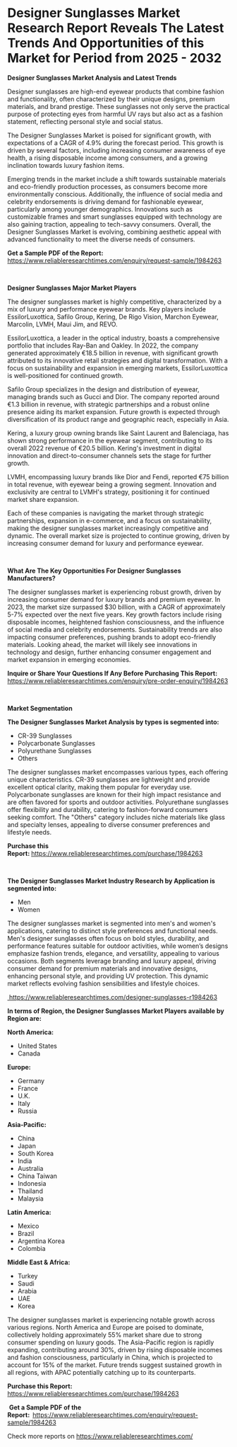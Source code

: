 <p><h1>Designer Sunglasses Market Research Report Reveals The Latest Trends And Opportunities of this Market for Period from 2025 - 2032</h1></p><p><strong>Designer Sunglasses Market Analysis and Latest Trends</strong></p>
<p><p>Designer sunglasses are high-end eyewear products that combine fashion and functionality, often characterized by their unique designs, premium materials, and brand prestige. These sunglasses not only serve the practical purpose of protecting eyes from harmful UV rays but also act as a fashion statement, reflecting personal style and social status.</p><p>The Designer Sunglasses Market is poised for significant growth, with expectations of a CAGR of 4.9% during the forecast period. This growth is driven by several factors, including increasing consumer awareness of eye health, a rising disposable income among consumers, and a growing inclination towards luxury fashion items. </p><p>Emerging trends in the market include a shift towards sustainable materials and eco-friendly production processes, as consumers become more environmentally conscious. Additionally, the influence of social media and celebrity endorsements is driving demand for fashionable eyewear, particularly among younger demographics. Innovations such as customizable frames and smart sunglasses equipped with technology are also gaining traction, appealing to tech-savvy consumers. Overall, the Designer Sunglasses Market is evolving, combining aesthetic appeal with advanced functionality to meet the diverse needs of consumers.</p></p>
<p><strong>Get a Sample PDF of the Report:&nbsp;</strong> <a href="https://www.reliableresearchtimes.com/enquiry/request-sample/1984263?utm_campaign=2646&utm_medium=2&utm_source=Github&utm_content=ia&utm_term=05042025&utm_id=designer-sunglasses">https://www.reliableresearchtimes.com/enquiry/request-sample/1984263</a></p>
<p>&nbsp;</p>
<p><strong>Designer Sunglasses Major Market Players</strong></p>
<p><p>The designer sunglasses market is highly competitive, characterized by a mix of luxury and performance eyewear brands. Key players include EssilorLuxottica, Safilo Group, Kering, De Rigo Vision, Marchon Eyewear, Marcolin, LVMH, Maui Jim, and REVO.</p><p>EssilorLuxottica, a leader in the optical industry, boasts a comprehensive portfolio that includes Ray-Ban and Oakley. In 2022, the company generated approximately €18.5 billion in revenue, with significant growth attributed to its innovative retail strategies and digital transformation. With a focus on sustainability and expansion in emerging markets, EssilorLuxottica is well-positioned for continued growth.</p><p>Safilo Group specializes in the design and distribution of eyewear, managing brands such as Gucci and Dior. The company reported around €1.3 billion in revenue, with strategic partnerships and a robust online presence aiding its market expansion. Future growth is expected through diversification of its product range and geographic reach, especially in Asia.</p><p>Kering, a luxury group owning brands like Saint Laurent and Balenciaga, has shown strong performance in the eyewear segment, contributing to its overall 2022 revenue of €20.5 billion. Kering's investment in digital innovation and direct-to-consumer channels sets the stage for further growth.</p><p>LVMH, encompassing luxury brands like Dior and Fendi, reported €75 billion in total revenue, with eyewear being a growing segment. Innovation and exclusivity are central to LVMH's strategy, positioning it for continued market share expansion.</p><p>Each of these companies is navigating the market through strategic partnerships, expansion in e-commerce, and a focus on sustainability, making the designer sunglasses market increasingly competitive and dynamic. The overall market size is projected to continue growing, driven by increasing consumer demand for luxury and performance eyewear.</p></p>
<p>&nbsp;</p>
<p><strong>What Are The Key Opportunities For Designer Sunglasses Manufacturers?</strong></p>
<p><p>The designer sunglasses market is experiencing robust growth, driven by increasing consumer demand for luxury brands and premium eyewear. In 2023, the market size surpassed $30 billion, with a CAGR of approximately 5-7% expected over the next five years. Key growth factors include rising disposable incomes, heightened fashion consciousness, and the influence of social media and celebrity endorsements. Sustainability trends are also impacting consumer preferences, pushing brands to adopt eco-friendly materials. Looking ahead, the market will likely see innovations in technology and design, further enhancing consumer engagement and market expansion in emerging economies.</p></p>
<p><strong>Inquire or Share Your Questions If Any Before Purchasing This Report:</strong> <a href="https://www.reliableresearchtimes.com/enquiry/pre-order-enquiry/1984263?utm_campaign=2646&utm_medium=2&utm_source=Github&utm_content=ia&utm_term=05042025&utm_id=designer-sunglasses">https://www.reliableresearchtimes.com/enquiry/pre-order-enquiry/1984263</a></p>
<p>&nbsp;</p>
<p><strong>Market Segmentation</strong></p>
<p><strong>The Designer Sunglasses Market Analysis by types is segmented into:</strong></p>
<p><ul><li>CR-39 Sunglasses</li><li>Polycarbonate Sunglasses</li><li>Polyurethane Sunglasses</li><li>Others</li></ul></p>
<p><p>The designer sunglasses market encompasses various types, each offering unique characteristics. CR-39 sunglasses are lightweight and provide excellent optical clarity, making them popular for everyday use. Polycarbonate sunglasses are known for their high impact resistance and are often favored for sports and outdoor activities. Polyurethane sunglasses offer flexibility and durability, catering to fashion-forward consumers seeking comfort. The "Others" category includes niche materials like glass and specialty lenses, appealing to diverse consumer preferences and lifestyle needs.</p></p>
<p><strong>Purchase this Report:&nbsp;</strong><a href="https://www.reliableresearchtimes.com/purchase/1984263?utm_campaign=2646&utm_medium=2&utm_source=Github&utm_content=ia&utm_term=05042025&utm_id=designer-sunglasses">https://www.reliableresearchtimes.com/purchase/1984263</a></p>
<p>&nbsp;</p>
<p><strong>The Designer Sunglasses Market Industry Research by Application is segmented into:</strong></p>
<p><ul><li>Men</li><li>Women</li></ul></p>
<p><p>The designer sunglasses market is segmented into men's and women's applications, catering to distinct style preferences and functional needs. Men's designer sunglasses often focus on bold styles, durability, and performance features suitable for outdoor activities, while women’s designs emphasize fashion trends, elegance, and versatility, appealing to various occasions. Both segments leverage branding and luxury appeal, driving consumer demand for premium materials and innovative designs, enhancing personal style, and providing UV protection. This dynamic market reflects evolving fashion sensibilities and lifestyle choices.</p></p>
<p><a href="https://www.reliableresearchtimes.com/designer-sunglasses-r1984263?utm_campaign=2646&utm_medium=2&utm_source=Github&utm_content=ia&utm_term=05042025&utm_id=designer-sunglasses">&nbsp;https://www.reliableresearchtimes.com/designer-sunglasses-r1984263</a></p>
<p><strong>In terms of Region, the Designer Sunglasses Market Players available by Region are:</strong></p>
<p>
    <p> <strong> North America: </strong>
        <ul>
            <li>United States</li>
            <li>Canada</li>
        </ul>
        </p> 
    <p> <strong> Europe: </strong>
        <ul>
            <li>Germany</li>
            <li>France</li>
            <li>U.K.</li>
            <li>Italy</li>
            <li>Russia</li>
        </ul>
        </p> 
    <p> <strong> Asia-Pacific: </strong>
        <ul>
            <li>China</li>
            <li>Japan</li>
            <li>South Korea</li>
            <li>India</li>
            <li>Australia</li>
            <li>China Taiwan</li>
            <li>Indonesia</li>
            <li>Thailand</li>
            <li>Malaysia</li>
        </ul>
        </p> 
    <p> <strong> Latin America: </strong>
        <ul>
            <li>Mexico</li>
            <li>Brazil</li>
            <li>Argentina Korea</li>
            <li>Colombia</li>
        </ul>
        </p> 
    <p> <strong> Middle East & Africa: </strong>
        <ul>
            <li>Turkey</li>
            <li>Saudi</li>
            <li>Arabia</li>
            <li>UAE</li>
            <li>Korea</li>
        </ul>
    </p>
    </p>
<p><p>The designer sunglasses market is experiencing notable growth across various regions. North America and Europe are poised to dominate, collectively holding approximately 55% market share due to strong consumer spending on luxury goods. The Asia-Pacific region is rapidly expanding, contributing around 30%, driven by rising disposable incomes and fashion consciousness, particularly in China, which is projected to account for 15% of the market. Future trends suggest sustained growth in all regions, with APAC potentially catching up to its counterparts.</p></p>
<p><strong>Purchase this Report: </strong><a href="https://www.reliableresearchtimes.com/purchase/1984263?utm_campaign=2646&utm_medium=2&utm_source=Github&utm_content=ia&utm_term=05042025&utm_id=designer-sunglasses">https://www.reliableresearchtimes.com/purchase/1984263</a></p>
<p>&nbsp;<strong>Get a Sample PDF of the Report:&nbsp;&nbsp;</strong><a href="https://www.reliableresearchtimes.com/enquiry/request-sample/1984263?utm_campaign=2646&utm_medium=2&utm_source=Github&utm_content=ia&utm_term=05042025&utm_id=designer-sunglasses">https://www.reliableresearchtimes.com/enquiry/request-sample/1984263</a></p>
<p><strong></strong></p>
<p>Check more reports on <a href="https://www.reliableresearchtimes.com/?utm_campaign=2646&utm_medium=2&utm_source=Github&utm_content=ia&utm_term=05042025&utm_id=designer-sunglasses">https://www.reliableresearchtimes.com/</a></p>